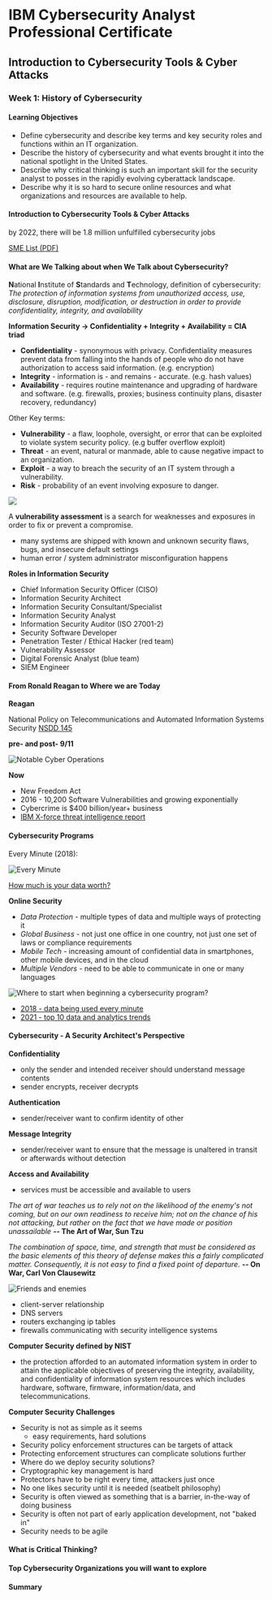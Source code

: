 # IBM Cybersecurity Analyst Professional Certificate

## Introduction to Cybersecurity Tools & Cyber Attacks

### Week 1: History of Cybersecurity

#### Learning Objectives

* Define cybersecurity and describe key terms and key security roles and functions within an IT organization.
* Describe the history of cybersecurity and what events brought it into the national spotlight in the United States.
* Describe why critical thinking is such an important skill for the security analyst to posses in the rapidly evolving cyberattack landscape.
* Describe why it is so hard to secure online resources and what organizations and resources are available to help.

#### Introduction to Cybersecurity Tools & Cyber Attacks

by 2022, there will be 1.8 million unfulfilled cybersecurity jobs

[SME List (PDF)](pdf/Your-IBM-Subject-Matter-Experts--Intro-to-Cybersecurity-tools.pdf)

#### What are We Talking about when We Talk about Cybersecurity?

**N**ational **I**nstitute of **S**tandards and **T**echnology, definition of cybersecurity: *The protection of information systems from unauthorized access, use, disclosure, disruption, modification, or destruction in order to provide confidentiality, integrity, and availability*

**Information Security -> Confidentiality + Integrity + Availability = CIA triad**
* **Confidentiality** - synonymous with privacy. Confidentiality measures prevent data from falling into the hands of people who do not have authorization to access said information. (e.g. encryption)
* **Integrity** - information is - and remains - accurate. (e.g. hash values)
* **Availability** - requires routine maintenance and upgrading of hardware and software. (e.g. firewalls, proxies; business continuity plans, disaster recovery, redundancy)

Other Key terms:
* **Vulnerability** - a flaw, loophole, oversight, or error that can be exploited to violate system security policy. (e.g buffer overflow exploit)
* **Threat** - an event, natural or manmade, able to cause negative impact to an organization.
* **Exploit** - a way to breach the security of an IT system through a vulnerability.
* **Risk** - probability of an event involving exposure to danger.

![](images/01_Security_Threats.png)

A **vulnerability assessment** is a search for weaknesses and exposures in order to fix or prevent a compromise.
* many systems are shipped with known and unknown security flaws, bugs, and insecure default settings
* human error / system administrator misconfiguration happens

**Roles in Information Security**
* Chief Information Security Officer (CISO)
* Information Security Architect
* Information Security Consultant/Specialist
* Information Security Analyst
* Information Security Auditor (ISO 27001-2)
* Security Software Developer
* Penetration Tester / Ethical Hacker (red team)
* Vulnerability Assessor
* Digital Forensic Analyst (blue team)
* SIEM Engineer

#### From Ronald Reagan to Where we are Today

**Reagan**

National Policy on Telecommunications and Automated Information Systems Security
[NSDD 145](https://irp.fas.org/offdocs/nsdd145.htm)

**pre- and post- 9/11**

![Notable Cyber Operations](images/02_Operations.png)

**Now**
* New Freedom Act
* 2016 - 10,200 Software Vulnerabilities and growing exponentially
* Cybercrime is $400 billion/year+ business
* [IBM X-force threat intelligence report](https://www.ibm.com/security/data-breach/threat-intelligence/)

#### Cybersecurity Programs

Every Minute (2018):

![Every Minute](images/03_Every_Minute.png)

[How much is your data worth?](https://calc.datum.org)

**Online Security**
* *Data Protection* - multiple types of data and multiple ways of protecting it
* *Global Business* - not just one office in one country, not just one set of laws or compliance requirements
* *Mobile Tech* - increasing amount of confidential data in smartphones, other mobile devices, and in the cloud
* *Multiple Vendors* - need to be able to communicate in one or many languages

![Where to start when beginning a cybersecurity program?](images/04_Starting.png)

* [2018 - data being used every minute](https://www.entrepreneur.com/article/314672)
* [2021 - top 10 data and analytics trends](https://www.gartner.com/smarterwithgartner/gartner-top-10-data-and-analytics-trends-for-2021)

#### Cybersecurity - A Security Architect's Perspective

**Confidentiality**
* only the sender and intended receiver should understand message contents
* sender encrypts, receiver decrypts

**Authentication**
* sender/receiver want to confirm identity of other

**Message Integrity**
* sender/receiver want to ensure that the message is unaltered in transit or afterwards without detection

**Access and Availability**
* services must be accessible and available to users

*The art of war teaches us to rely not on the likelihood of the enemy's not coming, but on our own readiness to receive him; not on the chance of his not attacking, but rather on the fact that we have made or position unassailable*
     **-- The Art of War, Sun Tzu**
	 
*The combination of space, time, and strength that must be considered as the basic elements of this theory of defense makes this a fairly complicated matter. Consequently, it is not easy to find a fixed point of departure.*
	**-- On War, Carl Von Clausewitz**
	
![Friends and enemies](images/05_Friends_Enemies.png)

* client-server relationship
* DNS servers
* routers exchanging ip tables
* firewalls communicating with security intelligence systems

**Computer Security defined by NIST**
* the protection afforded to an automated information system in order to attain the applicable objectives of preserving the integrity, availability, and confidentiality of information system resources which includes hardware, software, firmware, information/data, and telecommunications.

**Computer Security Challenges**
* Security is not as simple as it seems
	* easy requirements, hard solutions
* Security policy enforcement structures can be targets of attack
* Protecting enforcement structures can complicate solutions further
* Where do we deploy security solutions?
* Cryptographic key management is hard
* Protectors have to be right every time, attackers just once
* No one likes security until it is needed (seatbelt philosophy)
* Security is often viewed as something that is a barrier, in-the-way of doing business
* Security is often not part of early application development, not "baked in"
* Security needs to be agile

#### What is Critical Thinking?

#### Top Cybersecurity Organizations you will want to explore

#### Summary 
